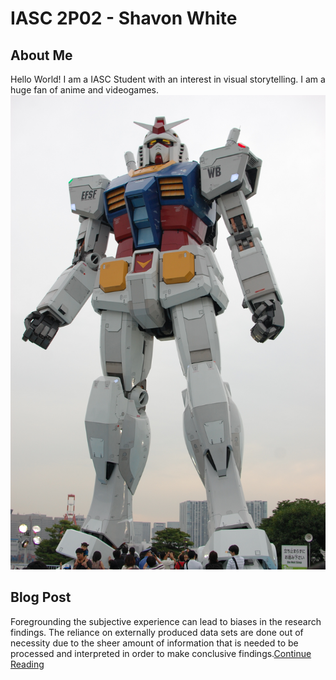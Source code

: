 # IASC 2P02 - Shavon White
## About Me
Hello World! I am a IASC Student with an interest in visual storytelling. I am a huge fan of anime and videogames. 
![](images/robot.jpg)
## Blog Post
Foregrounding the subjective experience can lead to biases in the research findings. The reliance on externally produced data sets are done out of necessity due to the sheer amount of information that is needed to be processed and interpreted in order to make conclusive findings.[Continue Reading](blog.md)
